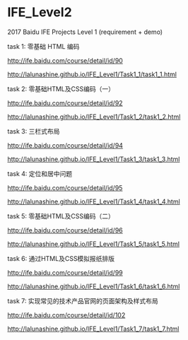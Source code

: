 # IFE_Level2

2017 Baidu IFE Projects Level 1 (requirement + demo)

task 1: 零基础 HTML 编码             

   http://ife.baidu.com/course/detail/id/90
   
   http://lalunashine.github.io/IFE_Level1/Task1_1/task1_1.html
   
task 2: 零基础HTML及CSS编码（一）      

   http://ife.baidu.com/course/detail/id/92
   
   http://lalunashine.github.io/IFE_Level1/Task1_2/task1_2.html
   

task 3: 三栏式布局                   

   http://ife.baidu.com/course/detail/id/94
   
   http://lalunashine.github.io/IFE_Level1/Task1_3/task1_3.html
   

task 4: 定位和居中问题                

   http://ife.baidu.com/course/detail/id/95
   
   http://lalunashine.github.io/IFE_Level1/Task1_4/task1_4.html
   

task 5: 零基础HTML及CSS编码（二）     

   http://ife.baidu.com/course/detail/id/96
   
   http://lalunashine.github.io/IFE_Level1/Task1_5/task1_5.html
   
task 6: 通过HTML及CSS模拟报纸排版

   http://ife.baidu.com/course/detail/id/99
   
   http://lalunashine.github.io/IFE_Level1/Task1_6/task1_6.html
   
task 7: 实现常见的技术产品官网的页面架构及样式布局

   http://ife.baidu.com/course/detail/id/102
   
   http://lalunashine.github.io/IFE_Level1/Task1_7/task1_7.html
